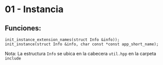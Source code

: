# 01 - Instancia

## Funciones:

    init_instance_extension_names(struct Info &info));
    init_instance(struct Info &info, char const *const app_short_name);

Nota: La estructura `Info` se ubica en la cabecera `util.hpp` en la carpeta `include`